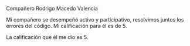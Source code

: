 Compañero Rodrigo Macedo Valencia

Mi compañero se desempeñó activo y participativo, resolvimos juntos los errores del código. Mi calificación para él es de 5.

La calificación que él me dio es 5.